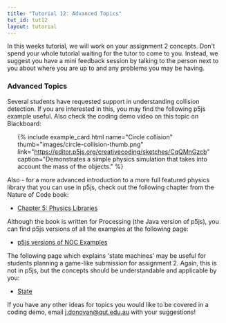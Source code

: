```yaml
---
title: "Tutorial 12: Advanced Topics"
tut_id: tut12
layout: tutorial
---
```

<p class="lead">
  In this weeks tutorial, we will work on your assignment 2 concepts. Don't
  spend your whole tutorial waiting for the tutor to come to you. Instead, we
  suggest you have a mini feedback session by talking to the person next to
  you about where you are up to and any problems you may be having.
</p>

### Advanced Topics

Several students have requested support in understanding collision detection.
If you are interested in this, you may find the following p5js example useful.
Also check the coding demo video on this topic on Blackboard:

<ul class="example-list">

  {% include example_card.html name="Circle collision" thumb="images/circle-collision-thumb.png" link="https://editor.p5js.org/creativecoding/sketches/CqQMnGzcb" caption="Demonstrates a simple physics simulation that takes into account the mass of the objects." %}

</ul>

Also - for a more advanced introduction to a more full featured physics library 
that you can use in p5js, check out the following chapter from the Nature of
Code book:

* [Chapter 5: Physics Libraries](http://natureofcode.com/book/chapter-5-physics-libraries/)

Although the book is written for Processing (the Java version of p5js), you can
find p5js versions of all the examples at the following page:

* [p5js versions of NOC Examples](https://github.com/nature-of-code/noc-examples-p5.js/tree/master/chp05_libraries/box2d-html5)

The following page which explains 'state machines' may be useful for students planning a game-like submission for assignment 2. Again, this is not in p5js, 
but the concepts should be understandable and applicable by you:

* [State](http://gameprogrammingpatterns.com/state.html)

If you have any other ideas for topics you would like to be covered in a coding
demo, email [j.donovan@qut.edu.au](mailto:j.donovan@qut.edu.au) with your
suggestions!

<!-- TODO: Release survey later.
## Survey on DXB211

The following survey is to gather information from you that we can use to improve DXB211 in future. Please take 5 minutes to answer the 4 questions in the survey. Your feedback is greatly appreciated!

-->